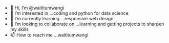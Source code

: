 - 👋 Hi, I’m @waititumwangi
- 👀 I’m interested in ...coding and python for data science
- 🌱 I’m currently learning ...responsive web design
- 💞️ I’m looking to collaborate on ...learning and getting projects to sharpen my skills
- 📫 How to reach me ...waititumwangi

<!---
waititumwangi/waititumwangi is a ✨ special ✨ repository because its `README.md` (this file) appears on your GitHub profile.
You can click the Preview link to take a look at your changes.
--->
